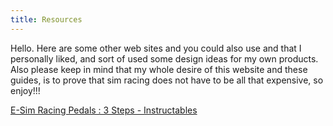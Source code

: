 ```yaml
---
title: Resources
---
```

Hello. Here are some other web sites and you could also use and that I personally liked, and sort of used some design ideas for my own products. Also please keep in mind that my whole desire of this website and these guides, is to prove that sim racing does not have to be all that expensive, so enjoy!!!



<!--StartFragment-->

[E-Sim Racing Pedals : 3 Steps - Instructables](https://www.instructables.com/E-Sim-Racing-Pedals/)

<!--EndFragment-->
